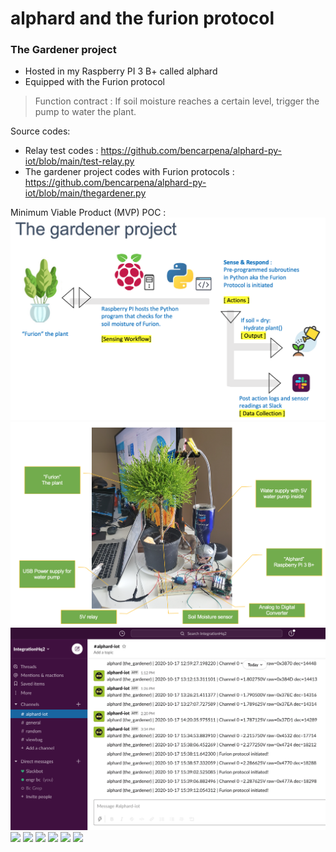 # alphard and the furion protocol

### The Gardener project
* Hosted in my Raspberry PI 3 B+ called alphard
* Equipped with the Furion protocol 

>Function contract : If soil moisture reaches a certain level, trigger the pump to water the plant.

Source codes: 
* Relay test codes : https://github.com/bencarpena/alphard-py-iot/blob/main/test-relay.py
* The gardener project codes with Furion protocols : https://github.com/bencarpena/alphard-py-iot/blob/main/thegardener.py

Minimum Viable Product (MVP) POC :
![Solution Architecture](https://github.com/bencarpena/alphard-py-iot/blob/main/_contents/solarch.png)
![MVP and POC Setup](https://github.com/bencarpena/alphard-py-iot/blob/main/_contents/mvp-setup.png)
![Data Collection](https://github.com/bencarpena/alphard-py-iot/blob/main/_contents/slack-data-collection.png)
![](https://github.com/bencarpena/alphard-py-iot/blob/main/_contents/20201016_235052.jpg)
![](https://github.com/bencarpena/alphard-py-iot/blob/main/_contents/20201016_235119.jpg)
![](https://github.com/bencarpena/alphard-py-iot/blob/main/_contents/20201017_123705.jpg)
![](https://github.com/bencarpena/alphard-py-iot/blob/main/_contents/20201017_123550.jpg)
![](https://github.com/bencarpena/alphard-py-iot/blob/main/_contents/20201017_123716.jpg)
![](https://github.com/bencarpena/alphard-py-iot/blob/main/_contents/20201017_124512.jpg)
